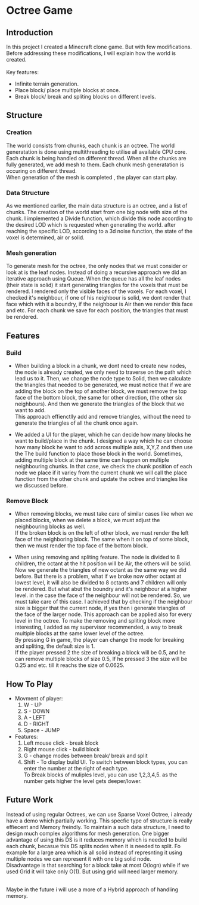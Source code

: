 # Octree Game

## Introduction
In this project I created a Minecraft clone game. But with few modifications. Before addressing these modifications, I will explain how the world is created.<br /><br />
Key features:
- Infinite terrain generation.
- Place block/ place multiple blocks at once.
- Break block/ break and spliting blocks on different levels.

## Structure
### Creation
The world consists from chunks, each chunk is an octree. The world generatation is done using multithreading to utilise all available CPU core.<br />
Each chunk is being handled on different thread. When all the chunks are fully generated, we add mesh to them. Each chunk mesh generatation is occuring on different thread.<br /> When generation of the mesh is completed , the player can start play.

### Data Structure
As we mentioned earlier, the main data structure is an octree, and a list of chunks. The creation of the world start from one big node with size of the chunk. I implemented a Divide function, which divide this node according to the desired LOD which is requested when generating the world. after reaching the specific LOD, according to a 3d noise function, the state of the voxel is determined, air or solid.
### Mesh generation
To generate mesh for the octree, the only nodes that we must consider or look at is the leaf nodes. Instead of doing a recursive approach we did an iterative approach using Queue. When the queue has all the leaf nodes (their state is solid) it start generating triangles for the voxels that must be rendered. I rendered only the visible faces of the voxels. For each voxel, I checked it's neighbour, if one of his neighbour is solid, we dont render that face which with it a boundry, if the neighbour is Air then we render this face and etc. For each chunk we save for each position, the triangles that must be rendered.

## Features

### Build
- When building a block in a chunk, we dont need to create new nodes, the node is already created, we only need to traverse on the path which lead us to it. Then, we change the node type to Solid, then we calculate the triangles that needed to be generated, we must notice that if we are adding the block on the top of another block, we must remove the top face of the bottom block, the same for other direction, (the other six neighbours). And then we generate the triangles of the block that we want to add. <br />This approach effienctlly add and remove triangles, without the need to generate the triangles of all the chunk once again. <br />

- We added a UI for the player, which he can decide how many blocks he want to build/place in the chunk. I designed a way which he can choose how many block he want to add across multiple axis, X,Y,Z and then use the The build function to place those block in the world. Sometimes, adding multiple block at the same time can happen on multiple neighbouring chunks. In that case, we check the chunk position of each node we place if it variey from the current chunk we will call the place function from the other chunk and update the octree and triangles like we discussed before.

### Remove Block

- When removing blocks, we must take care of similar cases like when we placed blocks, when we delete a block, we must adjust the neighbouring blocks as well. <br /> If the broken block is on the left of other block, we must render the left face of the neighboring block. The same when it on top of some block, then we must render the top face of the bottom block.

- When using removing and spliting feature. The node is divided to 8 children, the octant at the hit position will be Air, the others will be solid. Now we generate the triangles of new octant as the same way we did before. But there is a problem, what if we broke now other octant at lowest level, it will also be divided to 8 octants and 7 children will only be rendered. But what abut the boundry and it's neighbour at a higher level. in the case the face of the neighbour will not be rendered. So, we must take care of this case. I achieved that by checking if the neighbour size is bigger that the current node, if yes then i generate triangles of the face of the larger node. This approach can be applied also for every level in the octree. To make the removing and spliting block more interesting, I added as my supervisor recommended, a way to break multiple blocks at the same lower level of the octree.<br /> By pressing G in game, the player can change the mode for breaking and spliting, the default size is 1. <br />
If the player pressed 2 the size of breaking a block will be 0.5, and he can remove multiple blocks of size 0.5, If he pressed 3 the size will be 0.25 and etc. till it reachs the size of 0.0625.



## How To Play

- Movment of player:
    1. W - UP
    2. S - DOWN
    3. A - LEFT
    4. D - RIGHT
    5. Space - JUMP
- Features:
    1. Left mouse click - break block
    2. Right mouse click - build block
    3. G - change modes between break/ break and split
    4. Shift - To display build UI.
To switch between block types, you can enter the number at the right of each type. <br />
To Break blocks of muliples level, you can use 1,2,3,4,5. as the number gets higher the level gets deeper/lower.


## Future Work

Instead of using regular Octrees, we can use Sparse Voxel Octree, i already have a demo which partially working. This specfic type of structure is really effiecent and Memory freindly. To maintain a such data structure, I need to design much complex algorithms for mesh generation. One bigger advantage of using this DS is it reduces memory which is needed to build each chunk, becasue this DS splits nodes when it is needed to split. Fo example for a large area which is all solid instead of represnting it using multiple nodes we can represent it with one big solid node. <br /> Disadvantage is that searching for a block take at most O(logn) while if we used Grid it will take only O(1). But using grid will need larger memory.

<br />
Maybe in the future i will use a more of a Hybrid approach of handling memory.


